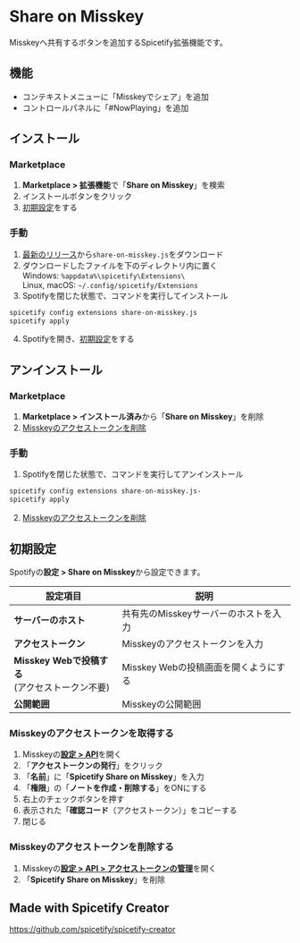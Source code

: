 # Share on Misskey
Misskeyへ共有するボタンを追加するSpicetify拡張機能です。

## 機能
- コンテキストメニューに「Misskeyでシェア」を追加
- コントロールパネルに「#NowPlaying」を追加

## インストール
### Marketplace
1. **Marketplace > 拡張機能**で「**Share on Misskey**」を検索
2. インストールボタンをクリック
3. [初期設定](#初期設定)をする

### 手動
1. [最新のリリース](https://github.com/Midra429/spicetify-share-on-misskey/releases/latest)から`share-on-misskey.js`をダウンロード
2. ダウンロードしたファイルを下のディレクトリ内に置く\
Windows: `%appdata%\spicetify\Extensions\`\
Linux, macOS:	`~/.config/spicetify/Extensions`
3. Spotifyを閉じた状態で、コマンドを実行してインストール
```sh
spicetify config extensions share-on-misskey.js
spicetify apply
```
4. Spotifyを開き、[初期設定](#初期設定)をする

## アンインストール
### Marketplace
1. **Marketplace > インストール済み**から「**Share on Misskey**」を削除
2. [Misskeyのアクセストークンを削除](#Misskeyのアクセストークンを削除する)

### 手動
1. Spotifyを閉じた状態で、コマンドを実行してアンインストール
```sh
spicetify config extensions share-on-misskey.js-
spicetify apply
```
2. [Misskeyのアクセストークンを削除](#Misskeyのアクセストークンを削除する)

## 初期設定
Spotifyの**設定 > Share on Misskey**から設定できます。

| 設定項目 | 説明 |
| - | - |
| **サーバーのホスト** | 共有先のMisskeyサーバーのホストを入力 |
| **アクセストークン** | Misskeyのアクセストークンを入力 |
| **Misskey Webで投稿する**<br>(アクセストークン不要) | Misskey Webの投稿画面を開くようにする |
| **公開範囲** | Misskeyの公開範囲 |

### Misskeyのアクセストークンを取得する
1. Misskeyの[**設定 > API**](https://misskey-hub.net/ja/mi-web/?path=/settings/api)を開く
2. 「**アクセストークンの発行**」をクリック
3. 「**名前**」に「**Spicetify Share on Misskey**」を入力
4. 「**権限**」の「**ノートを作成・削除する**」をONにする
5. 右上のチェックボタンを押す
6. 表示された「**確認コード**（アクセストークン）」をコピーする
7. 閉じる

### Misskeyのアクセストークンを削除する
1. Misskeyの[**設定 > API > アクセストークンの管理**](https://misskey-hub.net/ja/mi-web/?path=/settings/apps)を開く
2. 「**Spicetify Share on Misskey**」を削除

## Made with Spicetify Creator
https://github.com/spicetify/spicetify-creator
